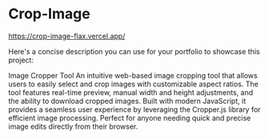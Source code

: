 ﻿# Crop-Image
https://crop-image-flax.vercel.app/

Here's a concise description you can use for your portfolio to showcase this project:

Image Cropper Tool
An intuitive web-based image cropping tool that allows users to easily select and crop images with customizable aspect ratios. The tool features real-time preview, manual width and height adjustments, and the ability to download cropped images. Built with modern JavaScript, it provides a seamless user experience by leveraging the Cropper.js library for efficient image processing. Perfect for anyone needing quick and precise image edits directly from their browser.
